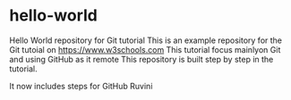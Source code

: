 # hello-world
Hello World repository for Git tutorial
This is an example repository for the Git tutoial on https://www.w3schools.com
This tutorial focus mainlyon Git and using GitHub as it remote
This repository is built step by step in the tutorial.

It now includes steps for GitHub
Ruvini
